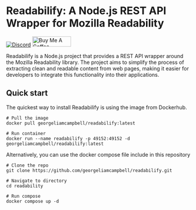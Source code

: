# Readabilify: A Node.js REST API Wrapper for Mozilla Readability

[![Discord](https://img.shields.io/badge/Discord-7289DA?style=for-the-badge&logo=discord&logoColor=white)](https://discord.gg/ZGpV9bDwHk)
<a href="https://www.buymeacoffee.com/georgeliamcampbell" target="_blank">
    <img src="https://cdn.buymeacoffee.com/buttons/default-orange.png" alt="Buy Me A Coffee" height="28" width="104.75">
</a>


Readabilify is a Node.js project that provides a REST API wrapper around the Mozilla Readability library. The project aims to simplify the process of extracting clean and readable content from web pages, making it easier for developers to integrate this functionality into their applications.

## Quick start

The quickest way to install Readabilify is using the image from Dockerhub.

```
# Pull the image
docker pull georgeliamcampbell/readabilify:latest

# Run container
docker run --name readabilify -p 49152:49152 -d georgeliamcampbell/readabilify:latest
```

Alternatively, you can use the docker compose file include in this repository

```
# Clone the repo
git clone https://github.com/georgeliamcampbell/readabilify.git

# Navigate to directory
cd readability

# Run compose
docker compose up -d 
```